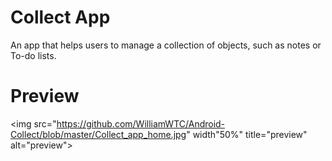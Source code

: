 # Collect App

An app that helps users to manage a collection of objects, such as notes or To-do lists.

# Preview

<img src="https://github.com/WilliamWTC/Android-Collect/blob/master/Collect_app_home.jpg" width"50%" title="preview" alt="preview">

